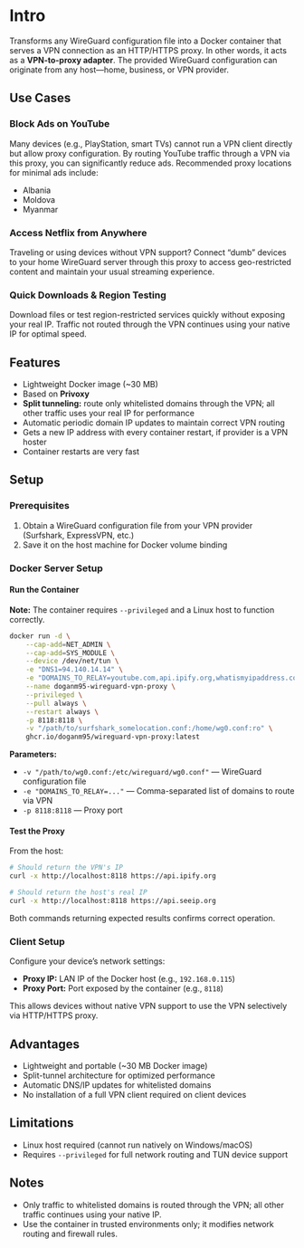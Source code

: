 # Intro

Transforms any WireGuard configuration file into a Docker container that serves a VPN connection as an HTTP/HTTPS proxy. In other words, it acts as a **VPN-to-proxy adapter**. The provided WireGuard configuration can originate from any host—home, business, or VPN provider.

## Use Cases

### Block Ads on YouTube

Many devices (e.g., PlayStation, smart TVs) cannot run a VPN client directly but allow proxy configuration. By routing YouTube traffic through a VPN via this proxy, you can significantly reduce ads. Recommended proxy locations for minimal ads include:

* Albania
* Moldova
* Myanmar

### Access Netflix from Anywhere

Traveling or using devices without VPN support? Connect “dumb” devices to your home WireGuard server through this proxy to access geo-restricted content and maintain your usual streaming experience.

### Quick Downloads & Region Testing

Download files or test region-restricted services quickly without exposing your real IP. Traffic not routed through the VPN continues using your native IP for optimal speed.

## Features

* Lightweight Docker image (\~30 MB)
* Based on **Privoxy**
* **Split tunneling:** route only whitelisted domains through the VPN; all other traffic uses your real IP for performance
* Automatic periodic domain IP updates to maintain correct VPN routing
* Gets a new IP address with every container restart, if provider is a VPN hoster
* Container restarts are very fast

## Setup

### Prerequisites

1. Obtain a WireGuard configuration file from your VPN provider (Surfshark, ExpressVPN, etc.)
2. Save it on the host machine for Docker volume binding

### Docker Server Setup

#### Run the Container

**Note:** The container requires `--privileged` and a Linux host to function correctly.

```bash
docker run -d \
    --cap-add=NET_ADMIN \
    --cap-add=SYS_MODULE \
    --device /dev/net/tun \
    -e "DNS1=94.140.14.14" \
    -e "DOMAINS_TO_RELAY=youtube.com,api.ipify.org,whatismyipaddress.com" \
    --name doganm95-wireguard-vpn-proxy \
    --privileged \
    --pull always \
    --restart always \
    -p 8118:8118 \
    -v "/path/to/surfshark_somelocation.conf:/home/wg0.conf:ro" \
    ghcr.io/doganm95/wireguard-vpn-proxy:latest
```

**Parameters:**

* `-v "/path/to/wg0.conf:/etc/wireguard/wg0.conf"` — WireGuard configuration file
* `-e "DOMAINS_TO_RELAY=..."` — Comma-separated list of domains to route via VPN
* `-p 8118:8118` — Proxy port

#### Test the Proxy

From the host:

```bash
# Should return the VPN's IP
curl -x http://localhost:8118 https://api.ipify.org  

# Should return the host's real IP
curl -x http://localhost:8118 https://api.seeip.org
```

Both commands returning expected results confirms correct operation.

### Client Setup

Configure your device’s network settings:

* **Proxy IP:** LAN IP of the Docker host (e.g., `192.168.0.115`)
* **Proxy Port:** Port exposed by the container (e.g., `8118`)

This allows devices without native VPN support to use the VPN selectively via HTTP/HTTPS proxy.

## Advantages

* Lightweight and portable (\~30 MB Docker image)
* Split-tunnel architecture for optimized performance
* Automatic DNS/IP updates for whitelisted domains
* No installation of a full VPN client required on client devices

## Limitations

* Linux host required (cannot run natively on Windows/macOS)
* Requires `--privileged` for full network routing and TUN device support

## Notes

* Only traffic to whitelisted domains is routed through the VPN; all other traffic continues using your native IP.
* Use the container in trusted environments only; it modifies network routing and firewall rules.
